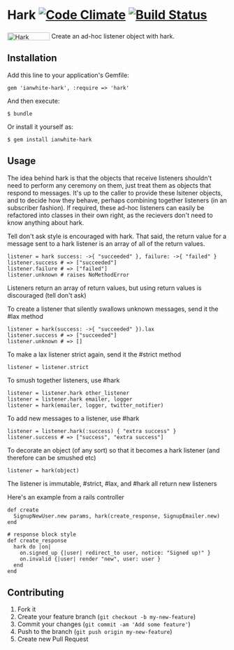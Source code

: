 # Hark [![Code Climate](https://codeclimate.com/github/ianwhite/hark.png)](https://codeclimate.com/github/ianwhite/hark) [![Build Status](https://travis-ci.org/ianwhite/hark.png)](https://travis-ci.org/ianwhite/hark)


<img alt="Hark" height="18" src="https://d3s6mut3hikguw.cloudfront.net/github/ianwhite/hark.png" style="position: relative; top: 4px" width="97">
Create an ad-hoc listener object with hark.

## Installation

Add this line to your application's Gemfile:

    gem 'ianwhite-hark', :require => 'hark'

And then execute:

    $ bundle

Or install it yourself as:

    $ gem install ianwhite-hark

## Usage

The idea behind hark is that the objects that receive listeners shouldn't need to perform any ceremony on
them, just treat them as objects that respond to messages.  It's up to the caller to provide these lsitener objects,
and to decide how they behave, perhaps combining together listeners (in an subscriber fashion).  If required, these ad-hoc
listeners can easily be refactored into classes in their own right, as the recievers don't need to know anything about
hark.

Tell don't ask style is encouraged with hark.  That said, the return value for a message sent to a hark listener is an array of all of the return values.

    listener = hark success: ->{ "succeeded" }, failure: ->{ "failed" }
    listener.success # => ["succeeded"]
    listener.failure # => ["failed"]
    listener.unknown # raises NoMethodError

Listeners return an array of return values, but using return values is discouraged (tell don't ask)

To create a listener that silently swallows unknown messages, send it the #lax method

    listener = hark(success: ->{ "succeeded" }).lax
    listener.success # => ["succeeded"]
    listener.unknown # => []

To make a lax listener strict again, send it the #strict method

    listener = listener.strict

To smush together listeners, use #hark

    listener = listener.hark other_listener
    listener = listener.hark emailer, logger
    listener = hark(emailer, logger, twitter_notifier)

To add new messages to a listener, use #hark

    listener = listener.hark(:success) { "extra success" }
    listener.success # => ["success", "extra success"]

To decorate an object (of any sort) so that it becomes a hark listener (and therefore can be smushed etc)

    listener = hark(object)

The listener is immutable, #strict, #lax, and #hark all return new listeners

Here's an example from a rails controller

    def create
      SignupNewUser.new params, hark(create_response, SignupEmailer.new)
    end

    # response block style
    def create_response
      hark do |on|
        on.signed_up {|user| redirect_to user, notice: "Signed up!" }
        on.invalid {|user| render "new", user: user }
      end
    end

## Contributing

1. Fork it
2. Create your feature branch (`git checkout -b my-new-feature`)
3. Commit your changes (`git commit -am 'Add some feature'`)
4. Push to the branch (`git push origin my-new-feature`)
5. Create new Pull Request
